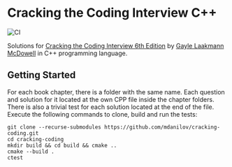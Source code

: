 # Cracking the Coding Interview C++

![CI](https://github.com/mdanilov/cracking-coding/workflows/CI/badge.svg)

Solutions for [Cracking the Coding Interview 6th Edition](http://www.amazon.com/Cracking-Coding-Interview-6th-Edition/dp/0984782850) by [Gayle Laakmann McDowell](http://www.gayle.com/) in C++ programming language.

## Getting Started

For each book chapter, there is a folder with the same name. Each question and solution for it located at the own CPP file inside the chapter folders. There is also a trivial test for each solution located at the end of the file. Execute the following commands to clone, build and run the tests:

``` none
git clone --recurse-submodules https://github.com/mdanilov/cracking-coding.git
cd cracking-coding
mkdir build && cd build && cmake ..
cmake --build .
ctest
```
